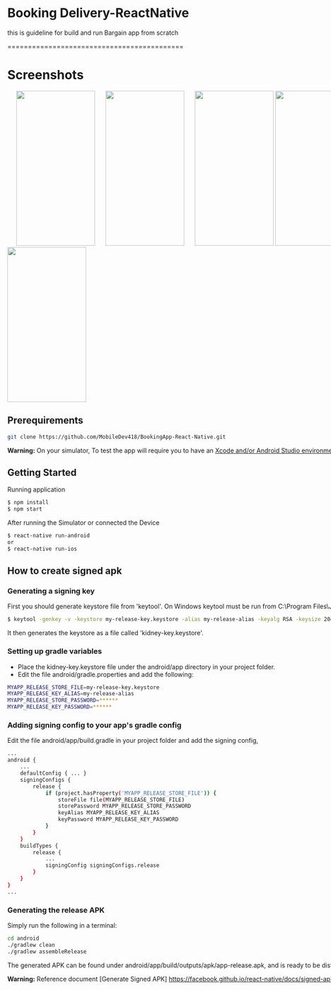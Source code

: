 # Booking Delivery-ReactNative

this is guideline for build and run Bargain app from scratch

===========================================

# Screenshots
<div style="display:inline-block">
<img src="https://firebasestorage.googleapis.com/v0/b/fir-test-a3cb2.appspot.com/o/bargainbook%2Fsign.png?alt=media&token=c73589e1-336c-4749-85cb-6e3e8ecd2cdc" width="178" height="350" style="margin-left:20px" />
<img src="https://firebasestorage.googleapis.com/v0/b/fir-test-a3cb2.appspot.com/o/bargainbook%2FImage%206.png?alt=media&token=b94b0455-347e-425c-8e9a-a9186dda75fe" width="178" height="350" style="margin-left:20px"/>
<img src="https://firebasestorage.googleapis.com/v0/b/fir-test-a3cb2.appspot.com/o/bargainbook%2FImage%208.png?alt=media&token=3dfeeabd-854a-4745-b253-0d7024d39ff6" width="178" height="350" style="margin-left:20px"/>
<img src="https://firebasestorage.googleapis.com/v0/b/fir-test-a3cb2.appspot.com/o/bargainbook%2FImage%2011.png?alt=media&token=172f5c15-56c5-40cc-92ed-394dfe5fbf77" width="178" height="350" />
<img src="https://firebasestorage.googleapis.com/v0/b/testpro-1f6d3.appspot.com/o/pepperjelly6.png?alt=media&token=e5d894ec-fa0d-4a80-9fdb-dff06c6f462e" width="178" height="350" />
<div>


## Prerequirements

```sh
git clone https://github.com/MobileDev418/BookingApp-React-Native.git
```

**Warning:** On your simulator, To test the app will require you to have an [Xcode and/or Android Studio environment](https://facebook.github.io/react-native/docs/getting-started.html) set up.

## Getting Started

Running application

```sh
$ npm install
$ npm start
```

After running the Simulator or connected the Device
```sh
$ react-native run-android
or
$ react-native run-ios
```

## How to create signed apk

### Generating a signing key

First you should generate keystore file from 'keytool'. On Windows keytool must be run from C:\Program Files\Java\jdkx.x.x_x\bin.
```sh
$ keytool -genkey -v -keystore my-release-key.keystore -alias my-release-alias -keyalg RSA -keysize 2048 -validity 10000
```
It then generates the keystore as a file called 'kidney-key.keystore'.

### Setting up gradle variables

- Place the kidney-key.keystore file under the android/app directory in your project folder.
- Edit the file android/gradle.properties and add the following:

```sh 
MYAPP_RELEASE_STORE_FILE=my-release-key.keystore
MYAPP_RELEASE_KEY_ALIAS=my-release-alias
MYAPP_RELEASE_STORE_PASSWORD=******
MYAPP_RELEASE_KEY_PASSWORD=******
```
### Adding signing config to your app's gradle config

Edit the file android/app/build.gradle in your project folder and add the signing config,

```sh
...
android {
    ...
    defaultConfig { ... }
    signingConfigs {
        release {
            if (project.hasProperty('MYAPP_RELEASE_STORE_FILE')) {
                storeFile file(MYAPP_RELEASE_STORE_FILE)
                storePassword MYAPP_RELEASE_STORE_PASSWORD
                keyAlias MYAPP_RELEASE_KEY_ALIAS
                keyPassword MYAPP_RELEASE_KEY_PASSWORD
            }
        }
    }
    buildTypes {
        release {
            ...
            signingConfig signingConfigs.release
        }
    }
}
...
```

### Generating the release APK

Simply run the following in a terminal:
```sh
cd android
./gradlew clean
./gradlew assembleRelease
```

The generated APK can be found under android/app/build/outputs/apk/app-release.apk, and is ready to be distributed.

**Warning:** Reference document [Generate Signed APK]
https://facebook.github.io/react-native/docs/signed-apk-android.html

###

